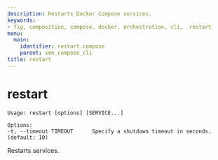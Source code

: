```yaml
---
description: Restarts Docker Compose services.
keywords:
- fig, composition, compose, docker, orchestration, cli,  restart
menu:
  main:
    identifier: restart.compose
    parent: smn_compose_cli
title: restart
---
```


# restart

```
Usage: restart [options] [SERVICE...]

Options:
-t, --timeout TIMEOUT      Specify a shutdown timeout in seconds. (default: 10)
```

Restarts services.

